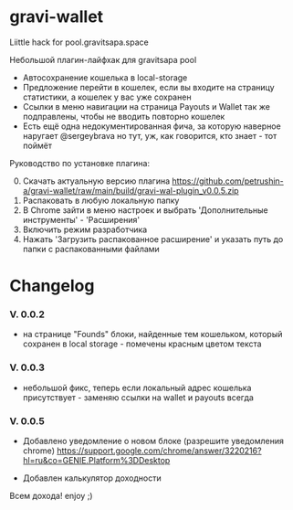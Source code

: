 # gravi-wallet

Liittle hack for pool.gravitsapa.space

Небольшой плагин-лайфхак для gravitsapa pool

- Автосохранение кошелька в local-storage
- Предложение перейти в кошелек, если вы входите на страницу статистики, а кошелек у вас уже сохранен
- Ссылки в меню навигации на страница Payouts и Wallet так же подправлены, чтобы не вводить повторно кошелек
- Есть ещё одна недокументированная фича, за которую наверное наругает @sergeybrava но тут, уж, как говорится, кто знает - тот поймёт

Руководство по установке плагина:

0. Скачать актуальную версию плагина  https://github.com/petrushin-a/gravi-wallet/raw/main/build/gravi-wal-plugin_v0.0.5.zip
1. Распаковать в любую локальную папку
2. В Chrome зайти в меню настроек и выбрать 'Дополнительные инструменты' - 'Расширения'
3. Включить режим разработчика
4. Нажать 'Загрузить распакованное расширение' и указать путь до папки с распакованными файлами

# Changelog


### V. 0.0.2
- на странице "Founds" блоки, найденные тем кошельком, который сохранен в local storage - помечены красным цветом текста

### V. 0.0.3
- небольшой фикс, теперь если локальный адрес кошелька присутствует - заменяю ссылки на wallet и payouts всегда

### V. 0.0.5
- Добавлено уведомление о новом блоке (разрешите уведомления chrome)
  https://support.google.com/chrome/answer/3220216?hl=ru&co=GENIE.Platform%3DDesktop

- Добавлен калькулятор доходности

Всем дохода! enjoy ;)
